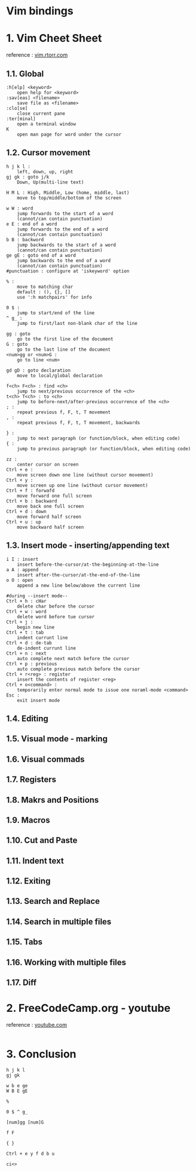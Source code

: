 Vim bindings
===
# 1. Vim Cheet Sheet
reference : [vim.rtorr.com](https://vim.rtorr.com/ "https://vim.rtorr.com/")
## 1.1. Global
```
:h[elp] <keyword>
    open help for <keyword>
:sav[eas] <filename>
    save file as <filename>
:clo[se]
    close current pane
:ter[minal]
    open a terminal window
K
    open man page for word under the cursor
```

## 1.2. Cursor movement
```
h j k l : 
    left, down, up, right
gj gk : goto j/k
    Down, Up(multi-line text)

H M L : High, Middle, Low (home, middle, last)
    move to top/middle/bottom of the screen

w W : word
    jump forwards to the start of a word
    (cannot/can contain punctuation)
e E : end of a word
    jump forwards to the end of a word
    (cannot/can contain punctuation)
b B : backword
    jump backwards to the start of a word
    (cannot/can contain punctuation)
ge gE : goto end of a word
    jump backwards to the end of a word
    (cannot/can contain punctuation)
#punctuation : configure at 'iskeyword' option

% : 
    move to matching char
    default : (), {}, []
    use ':h matchpairs' for info

0 $ : 
    jump to start/end of the line
^ g_ : 
    jump to first/last non-blank char of the line

gg : goto
    go to the first line of the document
G : goto
    go to the last line of the document
<num>gg or <num>G : 
    go to line <num>

gd gD : goto declaration
    move to local/global declaration

f<ch> F<ch> : find <ch>
    jump to next/previous occurrence of the <ch>
t<ch> T<ch> : to <ch>
    jump to before-next/after-previous occurrence of the <ch>
; : 
    repeat previous f, F, t, T movement
, : 
    repeat previous f, F, t, T movement, backwards

} : 
    jump to next paragraph (or function/block, when editing code)
{ : 
    jump to previous paragraph (or function/block, when editing code)

zz : 
    center cursor on screen
Ctrl + e : 
    move screen down one line (without cursor movement)
Ctrl + y : 
    move screen up one line (without cursor movement)
Ctrl + f : forwafd
    move forward one full screen
Ctrl + b : backward
    move back one full screen
Ctrl + d : down
    move forward half screen
Ctrl + u : up
    move backward half screen
```

## 1.3. Insert mode - inserting/appending text
```
i I : insert
    insert before-the-cursor/at-the-beginning-at-the-line
a A : append
    insert after-the-cursor/at-the-end-of-the-line
o O : open
    append a new line below/above the current line

#during --insert mode--
Ctrl + h : cHar
    delete char before the cursor
Ctrl + w : word
    delete word before tue cursor
Ctrl + j :
    begin new line
Ctrl + t : tab
    indent currunt line
Ctrl + d : de-tab
    de-indent currunt line
Ctrl + n : next
    auto complete next match before the cursor
Ctrl + p : previous
    auto complete previous match before the cursor
Ctrl + r<reg> : register
    insert the contents of register <reg>
Ctrl + o<command> :
    temporarily enter normal mode to issue one noraml-mode <command>
Esc :
    exit insert mode
```

## 1.4. Editing

## 1.5. Visual mode - marking
## 1.6. Visual commads
## 1.7. Registers
## 1.8. Makrs and Positions
## 1.9. Macros
## 1.10. Cut and Paste
## 1.11. Indent text
## 1.12. Exiting
## 1.13. Search and Replace
## 1.14. Search in multiple files
## 1.15. Tabs
## 1.16. Working with multiple files
## 1.17. Diff

# 2. FreeCodeCamp.org - youtube
reference : [youtube.com](https://www.youtube.com/watch?v=RZ4p-saaQkc&ab_channel=freeCodeCamp.org "https://www.youtube.com/watch?v=RZ4p-saaQkc&ab_channel=freeCodeCamp.org")
```

```

# 3. Conclusion
```
h j k l
gj gk

w b e ge
W B E gE

%

0 $ ^ g_

[num]gg [num]G

f F

{ }

Ctrl + e y f d b u

ci<>
```